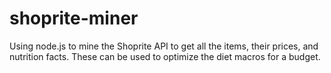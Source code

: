 # shoprite-miner

Using node.js to mine the Shoprite API to get all the items, their prices, and nutrition facts. These can be used to optimize the diet macros for a budget.
